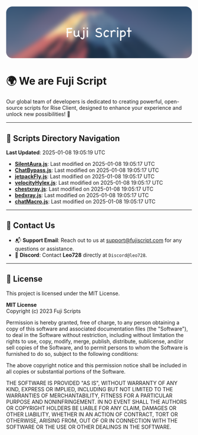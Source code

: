 ![Banner](.github/b.webp)

# 🌍 **We are Fuji Script**

Our global team of developers is dedicated to creating powerful, open-source scripts for Rise Client, designed to enhance your experience and unlock new possibilities! 🌟

---
<!-- SCRIPTS_NAVIGATION_START -->
## 📂 **Scripts Directory Navigation**

**Last Updated**: 2025-01-08 19:05:19 UTC

- **[SilentAura.js](scripts/SilentAura.js)**: Last modified on 2025-01-08 19:05:17 UTC
- **[ChatBypass.js](scripts/ChatBypass.js)**: Last modified on 2025-01-08 19:05:17 UTC
- **[jetpackFly.js](scripts/jetpackFly.js)**: Last modified on 2025-01-08 19:05:17 UTC
- **[velocityHylex.js](scripts/velocityHylex.js)**: Last modified on 2025-01-08 19:05:17 UTC
- **[chestxray.js](scripts/chestxray.js)**: Last modified on 2025-01-08 19:05:17 UTC
- **[bedxray.js](scripts/bedxray.js)**: Last modified on 2025-01-08 19:05:17 UTC
- **[chatMacro.js](scripts/chatMacro.js)**: Last modified on 2025-01-08 19:05:17 UTC

<!-- SCRIPTS_NAVIGATION_END -->

---

## 💬 **Contact Us**  
- 📬 **Support Email**: Reach out to us at [support@fujiscript.com](mailto:support@fujiscript.com) for any questions or assistance.  
- 💬 **Discord**: Contact **Leo728** directly at `Discord@leo728`.

---

## 📜 **License**

This project is licensed under the MIT License.  

**MIT License**  
Copyright (c) 2023 Fuji Scripts  

Permission is hereby granted, free of charge, to any person obtaining a copy of this software and associated documentation files (the "Software"), to deal in the Software without restriction, including without limitation the rights to use, copy, modify, merge, publish, distribute, sublicense, and/or sell copies of the Software, and to permit persons to whom the Software is furnished to do so, subject to the following conditions:  

The above copyright notice and this permission notice shall be included in all copies or substantial portions of the Software.  

THE SOFTWARE IS PROVIDED "AS IS", WITHOUT WARRANTY OF ANY KIND, EXPRESS OR IMPLIED, INCLUDING BUT NOT LIMITED TO THE WARRANTIES OF MERCHANTABILITY, FITNESS FOR A PARTICULAR PURPOSE AND NONINFRINGEMENT. IN NO EVENT SHALL THE AUTHORS OR COPYRIGHT HOLDERS BE LIABLE FOR ANY CLAIM, DAMAGES OR OTHER LIABILITY, WHETHER IN AN ACTION OF CONTRACT, TORT OR OTHERWISE, ARISING FROM, OUT OF OR IN CONNECTION WITH THE SOFTWARE OR THE USE OR OTHER DEALINGS IN THE SOFTWARE.  
